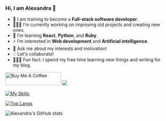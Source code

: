 
###                                                    Hi, I am Alexandra 👋

- 🦄 I am training to become a **Full-stack software developer**.
- 👩🏼‍💻 I’m currently working on improving old projects and creating new ones.
- 🦋 I’m learning **React**, **Python**, and **Ruby**.
- ⚡️ I’m interested in **Web development** and **Artificial intelligence**.
- 💬 Ask me about my interests and motivation!
- 💡 Let's collaborate!
- 🧚🏼‍♀️ Fun fact: I spend my free time learning new things and writing for my blog.





<a href="https://www.buymeacoffee.com/alexandravladu" target="_blank"><img src="https://cdn.buymeacoffee.com/buttons/default-orange.png" alt="Buy Me A Coffee" height="41" width="174"></a>       ![](https://komarev.com/ghpvc/?username=alexandravladu&color=blueviolet)








[![My Skills](https://skills.thijs.gg/icons?i=js,html,css,nodejs,react,py,git,mysql,ruby,figma)](https://skills.thijs.gg)









[![Top Langs](https://github-readme-stats.vercel.app/api/top-langs/?username=alexandravladu)](https://github.com/alexandravladu/github-readme-stats)







![Alexandra's GitHub stats](https://github-readme-stats.vercel.app/api?username=alexandravladu&show_icons=true&theme=dracula)






